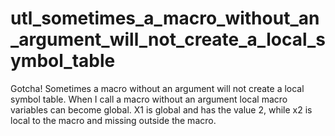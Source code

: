 # utl_sometimes_a_macro_without_an_argument_will_not_create_a_local_symbol_table
Gotcha!   Sometimes a macro without an argument will not create a local symbol table.   When I call a macro without an argument local macro variables can become global.   X1 is global and has the value 2, while x2 is local to the macro and missing outside the macro.
